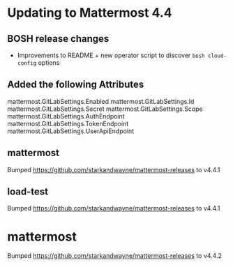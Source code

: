 # Updating to Mattermost 4.4

## BOSH release changes

* Improvements to README + new operator script to discover `bosh cloud-config` options

## Added the following Attributes

mattermost.GitLabSettings.Enabled
mattermost.GitLabSettings.Id
mattermost.GitLabSettings.Secret
mattermost.GitLabSettings.Scope
mattermost.GitLabSettings.AuthEndpoint
mattermost.GitLabSettings.TokenEndpoint
mattermost.GitLabSettings.UserApiEndpoint

## mattermost
Bumped https://github.com/starkandwayne/mattermost-releases to v4.4.1

## load-test
Bumped https://github.com/starkandwayne/mattermost-releases to v4.4.1

# mattermost
Bumped https://github.com/starkandwayne/mattermost-releases to v4.4.2
